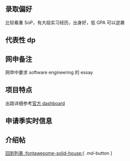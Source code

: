## 录取偏好

比较看重 SoP，有大段实习经历，出身好，低 GPA 可以逆袭

## 代表性 dp

## 网申备注

网申中要求 software engineering 的 essay

## 项目特点

出路详细参考[官方 dashboard](https://www.cmu.edu/career/outcomes/post-grad-dashboard.html)

## 申请季实时信息

## 介绍帖

[回到列表 :fontawesome-solid-house:](选校梯度.md){ .md-button }
